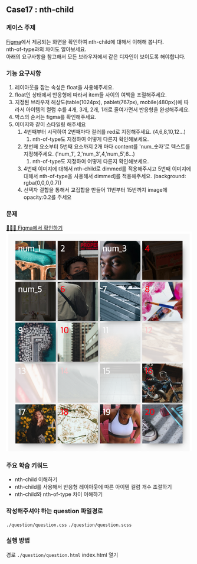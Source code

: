 ## Case17 : nth-child

### 케이스 주제

[Figma](https://www.figma.com/file/ivGBWEgbLA0OAGSuUrzE7P/SecretCode-nth-child?node-id=0%3A1)에서 제공되는 화면을 확인하여 nth-child에 대해서 이해해 봅니다.<br>
nth-of-type과의 차이도 알아보세요.<br>
아래의 요구사항을 참고해서 모든 브라우저에서 같은 디자인이 보이도록 해야합니다.

### 기능 요구사항

1. 레이아웃을 잡는 속성은 float을 사용해주세요.
2. float인 상태에서 반응형에 따라서 item들 사이의 여백을 조절해주세요.
3. 지정된 브라우저 해상도(table(1024px), pablet(767px), mobile(480px))에 따라서 아이템의 컬럼 수를 4개, 3개, 2개, 1개로 줄여가면서 반응형을 완성해주세요.
4. 박스의 순서는 figma를 확인해주세요.
5. 이미지와 같이 스타일링 해주세요
   1. 4번째부터 시작하여 2번째마다 컬러를 red로 지정해주세요. (4,6,8,10,12...)
      1. nth-of-type도 지정하여 어떻게 다른지 확인해보세요.
   2. 첫번째 요소부터 5번째 요소까지 2개 마다 content를 'num\_숫자'로 텍스트를 지정해주세요. ('num_1', 2,'num_3',4,'num_5',6...)
      1. nth-of-type도 지정하여 어떻게 다른지 확인해보세요.
   3. 4번째 이미지에 대해서 nth-child로 dimmed를 적용해주시고 5번째 이미지에 대해서 nth-of-type을 사용해서 dimmed]를 적용해주세요. (background: rgba(0,0,0,0.7))
   4. 선택자 결합을 통해서 교집합을 만들어 11번부터 15번까지 image에 opacity:0.2를 주세요

### 문제

[👩🏻‍🎨 Figma에서 확인하기](https://www.figma.com/file/ivGBWEgbLA0OAGSuUrzE7P/SecretCode-nth-child?node-id=0%3A1)<br>
![example](./example.png)

### 주요 학습 키워드

- nth-child 이해하기
- nth-child를 사용해서 반응형 레이아웃에 따른 아이템 컬럼 개수 조절하기
- nth-child와 nth-of-type 차이 이해하기

### 작성해주셔야 하는 question 파일경로

`./question/question.css`
`./question/question.scss`

### 실행 방법

경로
`./question/question.html`
index.html 열기
